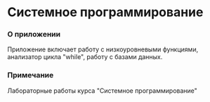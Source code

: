 # Системное программирование
### О приложении
  Приложение включает работу с низкоуровневыми функциями, анализатор цикла "while", работу с базами данных.
### Примечание
  Лабораторные работы курса "Системное программирование"
  
